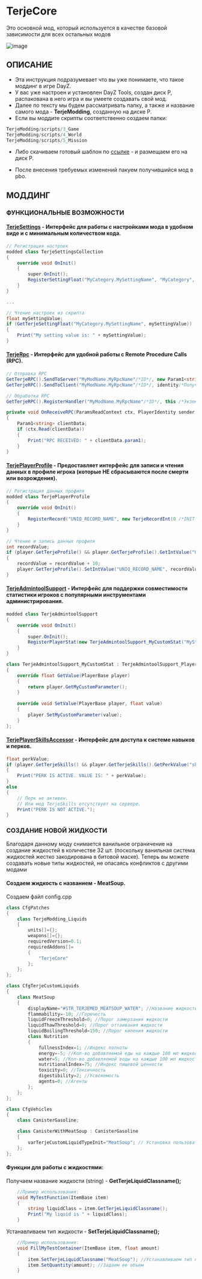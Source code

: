# TerjeCore

Это основной мод, который используется в качестве базовой зависимости для всех остальных модов

![image](/Wiki/logos/TerjeCore.jpg)

## ОПИСАНИЕ
* Эта инструкция подразумевает что вы уже понимаете, что такое моддинг в игре DayZ. 
* У вас уже настроен и установлен DayZ Tools, создан диск P, распакована в него игра и вы умеете создавать свой мод. 
* Далее по тексту мы будем рассматривать папку, а также и название самого мода - **TerjeModding**, созданную на диске Р.
* Если вы моддите скрипты соответственно создаем папки:
```cs
TerjeModding/scripts/3_Game
TerjeModding/scripts/4_World
TerjeModding/scripts/5_Mission
```
* Либо скачиваем готовый шаблон по [ссылке](/Wiki/examples/TerjeModding) - и размещаем его на диск Р.

* После внесения требуемых изменений пакуем получившийся мод в pbo.

## МОДДИНГ

### ФУНКЦИОНАЛЬНЫЕ ВОЗМОЖНОСТИ

#### [TerjeSettings](/TerjeCore/Scripts/4_World/Plugins/PluginTerjeSettings.c) - Интерфейс для работы с настройками мода в удобном виде и с минимальным количеством кода.
```cs
// Регистрация настроек
modded class TerjeSettingsCollection
{
    override void OnInit()
    {
        super.OnInit();
        RegisterSettingFloat("MyCategory.MySettingName", "MyCategory", "Description for the user", 0.5 /*ЗНАЧЕНИЕ ПО УМОЛЧАНИЮ*/, true /*ТОЛЬКО НА СТОРОНЕ СЕРВЕРА (НЕ СИНХРОНИЗИРУЮТСЯ С КЛИЕНТОМ).*/);
    }
}

...

// Чтение настроек из скрипта
float mySettingValue;
if (GetTerjeSettingFloat("MyCategory.MySettingName", mySettingValue))
{
    Print("My setting value is: " + mySettingValue);
}
```

#### [TerjeRpc](/TerjeCore/Scripts/4_World/Plugins/PluginTerjeRpc.c) - Интерфейс для удобной работы с Remote Procedure Calls (RPC).
```cs
// Отправка RPC
GetTerjeRPC().SendToServer("MyModName.MyRpcName"/*ID*/, new Param1<string>("Hello")/*Аргумент*/);
GetTerjeRPC().SendToClient("MyModName.MyRpcName"/*ID*/, identity/*Получатель*/, new Param1<string>("Hello")/*Аргумент*/);

// Обработка RPC
GetTerjeRPC().RegisterHandler("MyModName.MyRpcName"/*ID*/, this /*Экземпляр обработчика*/, "OnReceiveRPC"/*Имя функции обработчика*/);

private void OnReceiveRPC(ParamsReadContext ctx, PlayerIdentity sender)
{
    Param1<string> clientData;
    if (ctx.Read(clientData))
    {
        Print("RPC RECEIVED: " + clientData.param1);
    }
}
```

#### [TerjePlayerProfile](/TerjeCore/Scripts/4_World/Types/TerjePlayerProfile.c) - Предоставляет интерфейс для записи и чтения данных в профиле игрока (которые НЕ сбрасываются после смерти или возрождения).
```cs
// Регистрация данных профиля
modded class TerjePlayerProfile
{
    override void OnInit()
    {
        RegisterRecord("UNIQ_RECORD_NAME", new TerjeRecordInt(0 /*INIT VALUE*/, false/*ТОЛЬКО НА СЕРВЕРЕ (НЕ СИНХРОНИЗИРУЮТСЯ С КЛИЕНТОМ).*/));
    }
}

// Чтение и запись данных профиля
int recordValue;
if (player.GetTerjeProfile() && player.GetTerjeProfile().GetIntValue("UNIQ_RECORD_NAME", recordValue))
{
    recordValue = recordValue + 10;
    player.GetTerjeProfile().SetIntValue("UNIQ_RECORD_NAME", recordValue);
}
```

#### [TerjeAdmintoolSupport](/TerjeCore/Scripts/4_World/Compatibility/TerjeAdmintoolSupport.c) - Интерфейс для поддержки совместимости статистики игроков с популярными инструментами администрирования.
```cs
modded class TerjeAdmintoolSupport
{
    override void OnInit()
    {
        super.OnInit();
        RegisterPlayerStat(new TerjeAdmintoolSupport_MyCustomStat("MyStatID", "Display Name", "PATH TO ICON", 0/*МИН ЗНАЧЕНИЕ*/, 100/*МАКС ЗНАЧЕНИЕ*/));
    }
}

class TerjeAdmintoolSupport_MyCustomStat : TerjeAdmintoolSupport_PlayerStat
{
    override float GetValue(PlayerBase player)
    {
        return player.GetMyCustomParameter();
    }
    
    override void SetValue(PlayerBase player, float value)
    {
        player.SetMyCustomParameter(value);
    }
};
```

#### [TerjePlayerSkillsAccessor](/TerjeCore/Scripts/4_World/Classes/TerjePlayerSkillsAccessor.c) - Интерфейс для доступа к системе навыков и перков.
```cs
float perkValue;
if (player.GetTerjeSkills() && player.GetTerjeSkills().GetPerkValue("skill_name", "perk_name", perkValue))
{
    Print("PERK IS ACTIVE. VALUE IS: " + perkValue);
}
else
{
    // Перк не активен.
    // Или мод TerjeSkills отсутствует на сервере.
    Print("PERK IS NOT ACTIVE.");
}
```

### СОЗДАНИЕ НОВОЙ ЖИДКОСТИ

Благодаря данному моду снимается ванильное ограничение на создание жидкостей в количестве 32 шт. (поскольку ванильная система жидкостей жестко закодирована в битовой маске). Теперь вы можете создавать новые типы жидкостей, не опасаясь конфликтов с другими модами

#### Создаем жидкость с названием - **MeatSoup**.

Создаем файл config.cpp
```cs
class CfgPatches
{
    class TerjeModding_Liquids
    {
        units[]={};
        weapons[]={};
        requiredVersion=0.1;
        requiredAddons[]=
        {
            "TerjeCore"
        };
    };
};

class CfgTerjeCustomLiquids
{
    class MeatSoup
    {
        displayName="#STR_TERJEMED_MEATSOUP_WATER"; //Название жидкости
        flammability=-10; //Горючесть
        liquidFreezeThreshold=0; //Порог замерзания жидкости
        liquidThawThreshold=0; //Порог оттаивания жидкости
        liquidBoilingThreshold=150; //Порог кипения жидкости
        class Nutrition
        {
            fullnessIndex=1; //Индекс полноты
            energy=-5; //Кол-во добавляемой еды на каждые 100 мл жидкости.
            water=5; //Кол-во добавляемой воды на каждые 100 мл жидкости.
            nutritionalIndex=75; //Индекс пищевой ценности
            toxicity=0; //Токсичность
            digestibility=2; //Усвояемость
            agents=0; //Агенты
        };
    };
};

class CfgVehicles
{
    class CanisterGasoline;

    class CanisterWithMeatSoup : CanisterGasoline
    {
        varTerjeCustomLiquidTypeInit="MeatSoup"; // Установка пользовательской жидкости в качестве начальной жидкости для вашего предмета.
    };
};
```

#### Функции для работы с жидкостями:
Получаем название жидкости (string) - **GetTerjeLiquidClassname();**
```cs
    //Пример использования:
    void MyTestFunction(ItemBase item)
    {
        string liquidClass = item.GetTerjeLiquidClassname();
        Print("My liquid is " + liquidClass);
    }
```
Устанавливаем тип жидкости - **SetTerjeLiquidClassname();**
```cs
    //Пример использования:
    void FillMyTestContainer(ItemBase item, float amount)
    {
        item.SetTerjeLiquidClassname("MeatSoup"); //Устанавливаем тип жидкости
        item.SetQuantity(amount); //Задаем ее объем
    }
```

